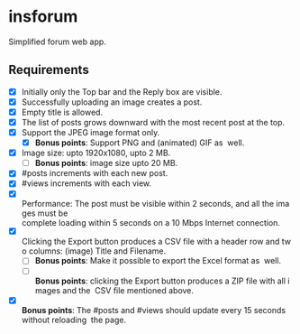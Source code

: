 # insforum
Simplified forum web app.

## Requirements

 - [x] Initially only the Top bar and the Reply box are visible. 
 - [x] Successfully uploading an image creates a post. 
 - [x] Empty title is allowed. 
 - [x] The list of posts grows downward with the most recent post at the top. 
 - [x] Support the JPEG image format only.
   - [x] **Bonus points**: Support PNG and (animated) GIF as  well.
 - [x] Image size: upto 1920x1080, upto 2 MB.
   - [ ] **Bonus points**: image size upto 20 MB.  
 - [x] #posts increments with each new post.
 - [x] #views increments with each view. 
 - [x] Performance: The post must be visible within 2 seconds, and all the images must be complete loading within 5 seconds on a 10 Mbps Internet connection. 
 - [x] Clicking the Export button produces a CSV file with a header row and two columns: (image) Title and Filename.
   - [ ] **Bonus points**: Make it possible to export the Excel format as  well.
   - [ ] **Bonus points**: clicking the Export button produces a ZIP file with all images and the  CSV file mentioned above.
 - [x] **Bonus points**: The #posts and #views should update every 15 seconds without reloading  the page.
